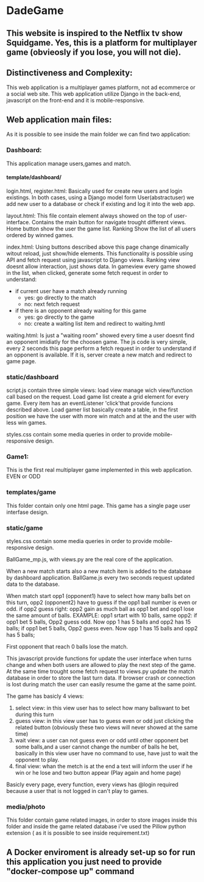 # DadeGame
## This website is inspired to the Netflix tv show Squidgame. Yes, this is a platform for multiplayer game (obvieosly if you lose, you will not die).
## Distinctiveness and Complexity: 
This web application is a multiplayer games platform, not ad ecommerce or a social web site. This web application utilize Django in the back-end, javascript on the front-end and it is mobile-responsive.

## Web application main files:
As it is possible to see inside the main folder we can find two application:

### Dashboard:
This application manage users,games and match.

#### template/dashboard/
login.html, register.html: Basically used for create new users and login existings. In both cases, using a Django model form User(abstractuser) we add new user to a database or check if existing and log it into the web app.

layout.html: This file contain element always showed on the top of user-interface. Contains the main button for navigate trought different views. Home button show the user the game list. Ranking Show the list of all users ordered by winned games.

index.html: Using buttons described above this page change dinamically witout reload, just show/hide elements. This functionality is possible using API and fetch request using javascript to Django views. Ranking view doesnt allow interaction, just shows data. In gameview every game showed in the list, when clicked, generate some fetch request in order to understand:
- if current user have a match already running
   - yes: go directly to the match
   - no: next fetch request
- if there is an opponent already waiting for this game
   - yes: go directly to the game
   - no: create a waiting list item and redirect to waiting.hmtl

waiting.html: Is just a "waiting room" showed every time a user doesnt find an opponent imidiatly for the choosen game. The js code is very simple, every 2 seconds this page perform a fetch request in order to understand if an opponent is available. If it is, server create a new match and redirect to game page.

### static/dashboard

script.js contain three simple views: load view manage wich view/function call based on the request.
Load game list create a grid element for every game. Every item has an eventListener 'click'that provide funcions described above.
Load gamer list basically create a table, in the first position we have the user with more win match and at the and the user with less win games.

styles.css contain some media queries in order to provide mobile-responsive design.

### Game1:
This is the first real multiplayer game implemented in this web application. EVEN or ODD

### templates/game

This folder contain only one html page. This game has a single page user interfase design.

### static/game

styles.css contain some media queries in order to provide mobile-responsive design.

BallGame_mp.js, with views.py are the real core of the application.

When a new match starts also a new match item is added to the database by dashboard application.
BallGame.js every two seconds request updated data to the database.

When match start opp1 (opponent1) have to select how many balls bet on this turn, opp2 (opponent2) have to guess if the opp1 ball number is even or odd. if opp2 guess right: opp2 gain as much ball as opp1 bet and opp1 lose the same amount of balls.
EXAMPLE: opp1 srtart with 10 balls, same opp2:
if opp1 bet 5 balls, Opp2 guess odd. Now opp 1 has 5 balls and opp2 has 15 balls;
if opp1 bet 5 balls, Opp2 guess even. Now opp 1 has 15 balls and opp2 has 5 balls;

First opponent that reach 0 balls lose the match.

This javascript provide functions for update the user interface when turns change and when both users are allowed to play the next step of the game. At the same time trought some fetch request to views.py update the match database in order to store the last turn data.
If browser crash or connection is lost during match the user can easily resume the game at the same point.

The game has basicly 4 views:
1. select view: in this view user has to select how many ballswant to bet during this turn
2. guess view: in this view user has to guess even or odd just clicking the related button (obviously these two views will never showed at the same time)
3. wait view: a user can not guess even or odd until other opponent bet some balls,and a user cannot change the number of balls he bet, basically in this view user have no command to use, have just to wait the opponent to play.
4. final view: whan the metch is at the end a text will inform the user if he win or he lose and two button appear (Play again and home page)


Basicly every page, every function, every views has @login required because a user that is not logged in can't play to games.

### media/photo

This folder contain game related images, in order to store images inside this folder and inside the game related database i've used the Pillow python extension ( as it is possible to see inside requirement.txt)

## A Docker enviroment is already set-up so for run this application you just need to provide "docker-compose up" command

